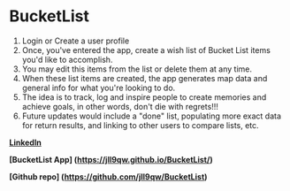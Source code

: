 # BucketList

1. Login or Create a user profile
2. Once, you've entered the app, create a wish list of Bucket List items you'd like to accomplish.
3. You may edit this items from the list or delete them at any time.
4. When these list items are created, the app generates map data and general info for what you're looking to do.
5. The idea is to track, log and inspire people to create memories and achieve goals, in other words, don't die with regrets!!!
6. Future updates would include a "done" list, populating more exact data for return results, and linking to other users to compare lists, etc. 

**[LinkedIn](https://www.linkedin.com/in/jason-lloyd-a0ba9529/)**

**[BucketList App] (https://jll9qw.github.io/BucketList/)**

**[Github repo] (https://github.com/jll9qw/BucketList)**